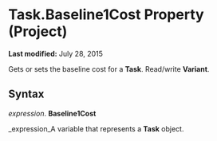 
# Task.Baseline1Cost Property (Project)

 **Last modified:** July 28, 2015

Gets or sets the baseline cost for a  **Task**. Read/write  **Variant**.

## Syntax

 _expression_. **Baseline1Cost**

 _expression_A variable that represents a  **Task** object.

